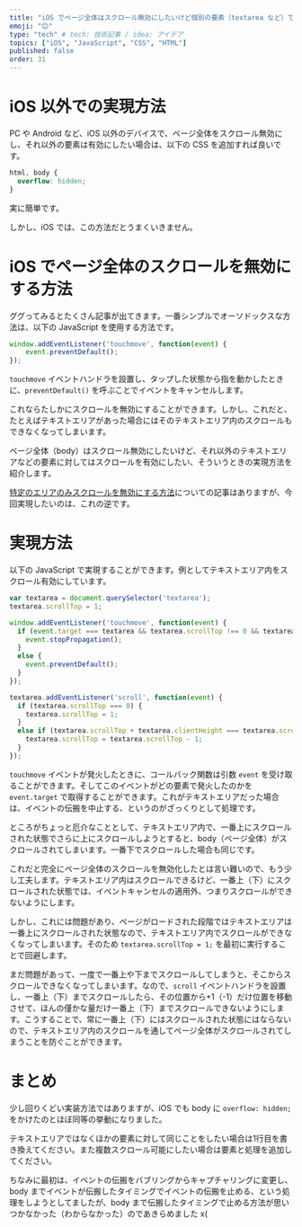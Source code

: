```yaml
---
title: "iOS でページ全体はスクロール無効にしたいけど個別の要素（textarea など）では有効にしたい"
emoji: "😊"
type: "tech" # tech: 技術記事 / idea: アイデア
topics: ["iOS", "JavaScript", "CSS", "HTML"]
published: false
order: 31
---
```


# iOS 以外での実現方法
PC や Android など、iOS 以外のデバイスで、ページ全体をスクロール無効にし、それ以外の要素は有効にしたい場合は、以下の CSS を追加すれば良いです。

```css
html, body {
  overflow: hidden;
}
```

実に簡単です。

しかし、iOS では、この方法だとうまくいきません。

# iOS でページ全体のスクロールを無効にする方法
ググってみるとたくさん記事が出てきます。一番シンプルでオーソドックスな方法は、以下の JavaScript を使用する方法です。

```javascript
window.addEventListener('touchmove', function(event) {
    event.preventDefault();
});
```

`touchmove` イベントハンドラを設置し、タップした状態から指を動かしたときに、`preventDefault()` を呼ぶことでイベントをキャンセルします。

これならたしかにスクロールを無効にすることができます。しかし、これだと、たとえばテキストエリアがあった場合にはそのテキストエリア内のスクロールもできなくなってしまいます。

ページ全体（body）はスクロール無効にしたいけど、それ以外のテキストエリアなどの要素に対してはスクロールを有効にしたい、そういうときの実現方法を紹介します。

[特定のエリアのみスクロールを無効にする方法](http://qiita.com/mimoe/items/f5f668cebb697d073553#%E7%89%B9%E5%AE%9A%E3%81%AE%E3%82%A8%E3%83%AA%E3%82%A2%E3%81%AE%E3%81%BF%E3%82%B9%E3%82%AF%E3%83%AD%E3%83%BC%E3%83%AB%E3%82%92%E7%84%A1%E5%8A%B9%E3%81%AB%E3%81%99%E3%82%8B%E6%96%B9%E6%B3%95)についての記事はありますが、今回実現したいのは、これの逆です。

# 実現方法
以下の JavaScript で実現することができます。例としてテキストエリア内をスクロール有効にしています。

```javascript
var textarea = document.querySelector('textarea');
textarea.scrollTop = 1;

window.addEventListener('touchmove', function(event) {
  if (event.target === textarea && textarea.scrollTop !== 0 && textarea.scrollTop + textarea.clientHeight !== textarea.scrollHeight) {
    event.stopPropagation();
  }
  else {
    event.preventDefault();
  }
});

textarea.addEventListener('scroll', function(event) {
  if (textarea.scrollTop === 0) {
    textarea.scrollTop = 1;
  }
  else if (textarea.scrollTop + textarea.clientHeight === textarea.scrollHeight) {
    textarea.scrollTop = textarea.scrollTop - 1;
  }
});
```

`touchmove` イベントが発火したときに、コールバック関数は引数 `event` を受け取ることができます。そしてこのイベントがどの要素で発火したのかを `event.target` で取得することができます。これがテキストエリアだった場合は、イベントの伝搬を中止する、というのがざっくりとして処理です。

ところがちょっと厄介なこととして、テキストエリア内で、一番上にスクロールされた状態でさらに上にスクロールしようとすると、body（ページ全体）がスクロールされてしまいます。一番下でスクロールした場合も同じです。

これだと完全にページ全体のスクロールを無効化したとは言い難いので、もう少し工夫します。テキストエリア内はスクロールできるけど、一番上（下）にスクロールされた状態では、イベントキャンセルの適用外、つまりスクロールができないようにします。

しかし、これには問題があり、ページがロードされた段階ではテキストエリアは一番上にスクロールされた状態なので、テキストエリア内でスクロールができなくなってしまいます。そのため `textarea.scrollTop = 1;` を最初に実行することで回避します。

まだ問題があって、一度で一番上や下までスクロールしてしまうと、そこからスクロールできなくなってしまいます。なので、`scroll` イベントハンドラを設置し、一番上（下）までスクロールしたら、その位置から+1（-1）だけ位置を移動させて、ほんの僅かな量だけ一番上（下）までスクロールできないようにします。こうすることで、常に一番上（下）にはスクロールされた状態にはならないので、テキストエリア内のスクロールを通してページ全体がスクロールされてしまうことを防ぐことができます。

# まとめ
少し回りくどい実装方法ではありますが、iOS でも body に `overflow: hidden;` をかけたのとほぼ同等の挙動になりました。

テキストエリアではなくほかの要素に対して同じことをしたい場合は1行目を書き換えてください。また複数スクロール可能にしたい場合は要素と処理を追加してください。

ちなみに最初は、イベントの伝搬をバブリングからキャプチャリングに変更し、body までイベントが伝搬したタイミングでイベントの伝搬を止める、という処理をしようとしてましたが、body まで伝搬したタイミングで止める方法が思いつかなかった（わからなかった）のであきらめました x(

